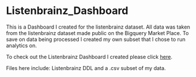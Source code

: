 # Listenbrainz_Dashboard
This is a Dashboard I created for the listenbrainz dataset. All data was taken from the listenbrainz dataset made public on the Bigquery Market Place. To save on data being processed I created my own subset that I chose to run analytics on.

To check out the Listenbrainz Dashboard I created please click [here](https://lookerstudio.google.com/reporting/2461c59d-fbb7-4fb1-95c4-3bf69d5cc775).

Files here include: Listenbrainz DDL and a .csv subset of my data.
